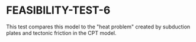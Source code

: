 # FEASIBILITY-TEST-6
This test compares this model to the "heat problem" created by subduction plates and tectonic friction in the CPT model.
